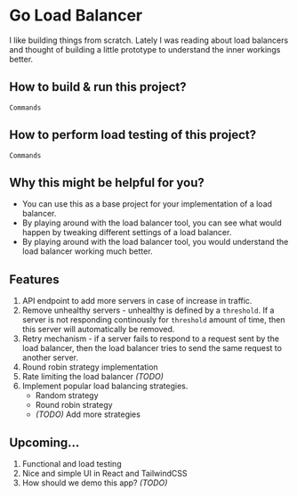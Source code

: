 # Go Load Balancer

I like building things from scratch. Lately I was reading about load balancers and thought of building a little prototype to understand the inner workings better.


## How to build & run this project?
```
Commands
```

## How to perform load testing of this project?

```
Commands
```

## Why this might be helpful for you?

- You can use this as a base project for your implementation of a load balancer.
- By playing around with the load balancer tool, you can see what would happen by tweaking different settings of a load balancer.
- By playing around with the load balancer tool, you would understand the load balancer working much better.


## Features
1. API endpoint to add more servers in case of increase in traffic.
2. Remove unhealthy servers - unhealthy is defined by a `threshold`. If a server is not responding continously for `threshold` amount of time, then this server will automatically be removed.
3. Retry mechanism - if a server fails to respond to a request sent by the load balancer, then the load balancer tries to send the same request to another server.
4. Round robin strategy implementation
5. Rate limiting the load balancer *(TODO)*
6. Implement popular load balancing strategies.
    - Random strategy
    - Round robin strategy
    - *(TODO)* Add more strategies


## Upcoming...

1. Functional and load testing
2. Nice and simple UI in React and TailwindCSS
3. How should we demo this app? *(TODO)*
